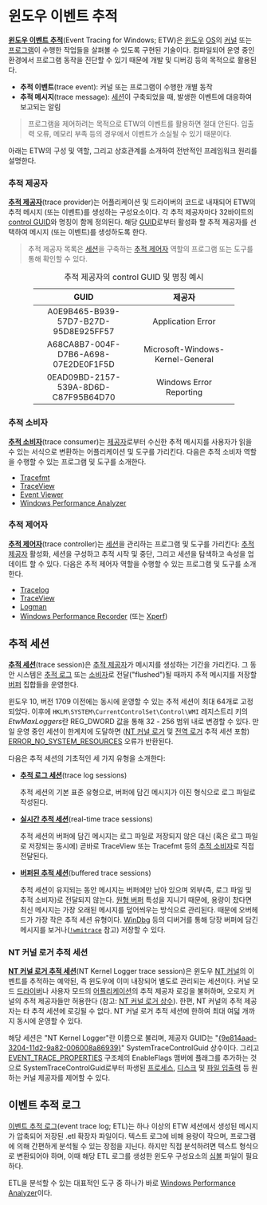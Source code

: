 # 윈도우 이벤트 추적
**[윈도우 이벤트 추적](https://learn.microsoft.com/en-us/windows-hardware/drivers/devtest/event-tracing-for-windows--etw-)**(Event Tracing for Windows; ETW)은 [윈도우](Windows.md) [OS](https://en.wikipedia.org/wiki/Operating_system)의 [커널](Kernel.md) 또는 [프로그램](Process.md)이 수행한 작업들을 살펴볼 수 있도록 구현된 기술이다. 컴파일되어 운영 중인 환경에서 프로그램 동작을 진단할 수 있기 때문에 개발 및 디버깅 등의 목적으로 활용된다.

* **추적 이벤트**(trace event): 커널 또는 프로그램이 수행한 개별 동작
* **추적 메시지**(trace message): [세션](#추적-세션)이 구축되었을 때, 발생한 이벤트에 대응하여 보고되는 알림

> 프로그램을 제어하려는 목적으로 ETW의 이벤트를 활용하면 절대 안된다. 입출력 오류, 메모리 부족 등의 경우에서 이벤트가 소실될 수 있기 때문이다.

아래는 ETW의 구성 및 역할, 그리고 상호관계를 소개하여 전반적인 프레임워크 원리를 설명한다.

### 추적 제공자
**[추적 제공자](https://learn.microsoft.com/en-us/windows-hardware/drivers/devtest/trace-provider)**(trace provider)는 어플리케이션 및 드라이버의 코드로 내재되어 ETW의 추적 메시지 (또는 이벤트)를 생성하는 구성요소이다. 각 추적 제공자마다 32바이트의 [control GUID](https://learn.microsoft.com/en-us/windows-hardware/drivers/devtest/control-guid)와 명칭이 함께 정의된다. 해당 [GUID](https://learn.microsoft.com/en-us/windows/win32/api/guiddef/ns-guiddef-guid)로부터 활성화 할 추적 제공자를 선택하여 메시지 (또는 이벤트)를 생성하도록 한다.

> 추적 제공자 목록은 [세션](#추적-세션)을 구축하는 [추적 제어자](#추적-제어자) 역할의 프로그램 또는 도구를 통해 확인할 수 있다.

<table style="width: 80%; margin: auto;"><caption style="caption-side: top;">추적 제공자의 control GUID 및 명칭 예시</caption><colgroup><col style="width: 50%;"/><col style="width: 50%;"/></colgroup><thead><tr><th style="text-align: center;">GUID</th><th style="text-align: center;">제공자</th></tr></thead><tbody><tr><td style="text-align: center;">A0E9B465-B939-57D7-B27D-95D8E925FF57</td><td style="text-align: center;">Application Error</td></tr><tr><td style="text-align: center;">A68CA8B7-004F-D7B6-A698-07E2DE0F1F5D</td><td style="text-align: center;">Microsoft-Windows-Kernel-General</td></tr><tr><td style="text-align: center;">0EAD09BD-2157-539A-8D6D-C87F95B64D70</td><td style="text-align: center;">Windows Error Reporting</td></tr></tbody></table>

### 추적 소비자
**[추적 소비자](https://learn.microsoft.com/en-us/windows-hardware/drivers/devtest/trace-consumer)**(trace consumer)는 [제공자](#추적-제공자)로부터 수신한 추적 메시지를 사용자가 읽을 수 있는 서식으로 변환하는 어플리케이션 및 도구를 가리킨다. 다음은 추적 소비자 역할을 수행할 수 있는 프로그램 및 도구를 소개한다.

* [Tracefmt](https://learn.microsoft.com/en-us/windows-hardware/drivers/devtest/tracefmt)
* [TraceView](https://learn.microsoft.com/en-us/windows-hardware/drivers/devtest/traceview)
* [Event Viewer](https://learn.microsoft.com/en-us/shows/inside/event-viewer)
* [Windows Performance Analyzer](WPA.md)

### 추적 제어자
**[추적 제어자](https://learn.microsoft.com/en-us/windows-hardware/drivers/devtest/trace-controller)**(trace controller)는 [세션](#추적-세션)을 관리하는 프로그램 및 도구를 가리킨다: [추적 제공자](#추적-제공자) 활성화, 세션을 구성하고 추적 시작 및 중단, 그리고 세션을 탐색하고 속성을 업데이트 할 수 있다. 다음은 추적 제어자 역할을 수행할 수 있는 프로그램 및 도구를 소개한다.

* [Tracelog](https://learn.microsoft.com/en-us/windows-hardware/drivers/devtest/tracelog)
* [TraceView](https://learn.microsoft.com/en-us/windows-hardware/drivers/devtest/traceview)
* [Logman](Performance_Monitor.md#logman)
* [Windows Performance Recorder](WPR.md) (또는 [Xperf](https://learn.microsoft.com/en-us/previous-versions/windows/it-pro/windows-8.1-and-8/hh162920(v=win.10)))

## 추적 세션
**[추적 세션](https://learn.microsoft.com/en-us/windows-hardware/drivers/devtest/trace-session)**(trace session)은 [추적 제공자](#추적-제공자)가 메시지를 생성하는 기간을 가리킨다. 그 동안 시스템은 [추적 로그](#이벤트-추적-로그) 또는 [소비자](#추적-소비자)로 전달("flushed")될 때까지 추적 메시지를 저장할 [버퍼](https://en.wikipedia.org/wiki/Data_buffer) 집합들을 운영한다.

윈도우 10, 버전 1709 이전에는 동시에 운영할 수 있는 추적 세션이 최대 64개로 고정되었다. 이후에 `HKLM\SYSTEM\CurrentControlSet\Control\WMI` 레지스트리 키의 *EtwMaxLoggers*란 REG_DWORD 값을 통해 32 - 256 범위 내로 변경할 수 있다. 만일 운영 중인 세션이 한계치에 도달하면 ([NT 커널 로거](#nt-커널-로거-추적-세션) 및 [전역 로거](#전역-로거-추적-세션) 추적 세션 포함) [ERROR_NO_SYSTEM_RESOURCES](https://learn.microsoft.com/en-us/windows/win32/api/evntrace/nf-evntrace-starttracea) 오류가 반환된다.

다음은 추적 세션의 기초적인 세 가지 유형을 소개한다:

* **[추적 로그 세션](https://learn.microsoft.com/en-us/windows-hardware/drivers/devtest/trace-session#trace-log-sessions)**(trace log sessions)

    추적 세션의 기본 표준 유형으로, 버퍼에 담긴 메시지가 이진 형식으로 로그 파일로 작성된다.

* **[실시간 추적 세션](https://learn.microsoft.com/en-us/windows-hardware/drivers/devtest/trace-session#real-time-trace-sessions)**(real-time trace sessions)

    추적 세션의 버퍼에 담긴 메시지는 로그 파일로 저장되지 않은 대신 (혹은 로그 파일로 저장되는 동시에) 곧바로 TraceView 또는 Tracefmt 등의 [추적 소비자](#추적-소비자)로 직접 전달된다.

* **[버퍼된 추적 세션](https://learn.microsoft.com/en-us/windows-hardware/drivers/devtest/trace-session#buffered-trace-sessions)**(buffered trace sessions)

    추적 세션이 유지되는 동안 메시지는 버퍼에만 남아 있으며 외부(즉, 로그 파일 및 추적 소비자)로 전달되지 않는다. [원형 버퍼](https://en.wikipedia.org/wiki/Circular_buffer) 특성을 지니기 때문에, 용량이 찼다면 최신 메시지는 가장 오래된 메시지를 덮어씌우는 방식으로 관리된다. 때문에 오버헤드가 가장 작은 추적 세션 유형이다. [WinDbg](WinDbg.md) 등의 디버거를 통해 당장 버퍼에 담긴 메시지를 보거나([`!wmitrace`](https://learn.microsoft.com/en-us/windows-hardware/drivers/debuggercmds/wmi-tracing-extensions--wmitrace-dll-) 참고) 저장할 수 있다.

### NT 커널 로거 추적 세션
**[NT 커널 로거 추적 세션](https://learn.microsoft.com/en-us/windows-hardware/drivers/devtest/nt-kernel-logger-trace-session)**(NT Kernel Logger trace session)은 윈도우 [NT 커널](Kernel.md#nt-커널)의 이벤트를 추적하는 예약된, 즉 윈도우에 이미 내장되어 별도로 관리되는 세션이다. 커널 모드 [드라이버](Driver.md)나 사용자 모드의 [어플리케이션](Process.md)의 추적 제공자 로깅을 불허하며, 오로지 커널의 추적 제공자들만 허용한다 (참고: [NT 커널 로거 상수](https://learn.microsoft.com/en-us/windows/win32/etw/nt-kernel-logger-constants)). 한편, NT 커널의 추적 제공자는 타 추적 세션에 로깅될 수 없다. NT 커널 로거 추적 세션에 한하여 최대 여덟 개까지 동시에 운영할 수 있다.

해당 세션은 "NT Kernel Logger"란 이름으로 불리며, 제공자 GUID는 "[{9e814aad-3204-11d2-9a82-006008a86939}](https://learn.microsoft.com/en-us/windows/win32/etw/msnt-systemtrace)" SystemTraceControlGuid 상수이다. 그리고 [EVENT_TRACE_PROPERTIES](https://learn.microsoft.com/en-us/windows/win32/api/evntrace/ns-evntrace-event_trace_properties) 구조체의 EnableFlags 맴버에 플래그를 추가하는 것으로 SystemTraceControlGuid로부터 파생된 [프로세스](https://learn.microsoft.com/en-us/windows/win32/etw/process), [디스크](https://learn.microsoft.com/en-us/windows/win32/etw/diskio) 및 [파일 입출력](https://learn.microsoft.com/en-us/windows/win32/etw/fileio) 등 원하는 커널 제공자를 제어할 수 있다.

## 이벤트 추적 로그
[이벤트 추적 로그](https://learn.microsoft.com/en-us/windows-hardware/drivers/devtest/trace-log)(event trace log; ETL)는 하나 이상의 ETW 세션에서 생성된 메시지가 압축되어 저장된 .etl 확장자 파일이다. 텍스트 로그에 비해 용량이 작으며, 프로그램에 의해 간편하게 분석될 수 있는 장점을 지닌다. 하지만 직접 분석하려면 텍스트 형식으로 변환되어야 하며, 이때 해당 ETL 로그를 생성한 윈도우 구성요소의 [심볼](Symbol.md) 파일이 필요하다.

ETL을 분석할 수 있는 대표적인 도구 중 하나가 바로 [Windows Performance Analyzer](https://learn.microsoft.com/en-us/windows-hardware/test/wpt/windows-performance-analyzer)이다.
